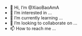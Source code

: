 - 👋 Hi, I’m @XiaoBaoAmA
- 👀 I’m interested in ...
- 🌱 I’m currently learning ...
- 💞️ I’m looking to collaborate on ...
- 📫 How to reach me ...

<!---
XiaoBaoAmA/XiaoBaoAmA is a ✨ special ✨ repository because its `README.md` (this file) appears on your GitHub profile.
You can click the Preview link to take a look at your changes.
--->
